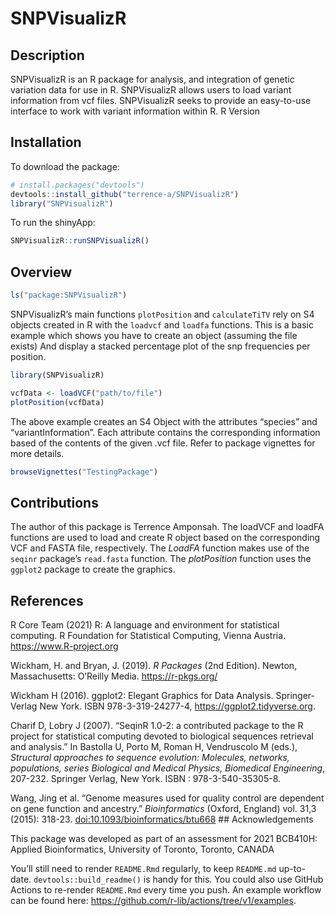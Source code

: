 
<!-- README.md is generated from README.Rmd. Please edit that file -->

# SNPVisualizR

<!-- badges: start -->
<!-- badges: end -->

## Description

SNPVisualizR is an R package for analysis, and integration of genetic
variation data for use in R. SNPVisualizR allows users to load variant
information from vcf files. SNPVisualizR seeks to provide an easy-to-use
interface to work with variant information within R. R Version

## Installation

To download the package:

``` r
# install.packages("devtools")
devtools::install_github("terrence-a/SNPVisualizR")
library("SNPVisualizR")
```

To run the shinyApp:

``` r
SNPVisualizR::runSNPVisualizR()
```

## Overview

``` r
ls("package:SNPVisualizR")
```

SNPVisualizR’s main functions `plotPosition` and `calculateTiTV` rely on
S4 objects created in R with the `loadvcf` and `loadfa` functions. This
is a basic example which shows you have to create an object (assuming
the file exists) And display a stacked percentage plot of the snp
frequencies per position.

``` r
library(SNPVisualizR)

vcfData <- loadVCF("path/to/file")
plotPosition(vcfData)
```

The above example creates an S4 Object with the attributes “species” and
“variantInformation”. Each attribute contains the corresponding
information based of the contents of the given .vcf file. Refer to
package vignettes for more details.

``` r
browseVignettes("TestingPackage")
```

## Contributions

The author of this package is Terrence Amponsah. The loadVCF and loadFA
functions are used to load and create R object based on the
corresponding VCF and FASTA file, respectively. The *LoadFA* function
makes use of the `seqinr` package’s `read.fasta` function. The
*plotPosition* function uses the `ggplot2` package to create the
graphics.

## References

R Core Team (2021) R: A language and environment for statistical
computing. R Foundation for Statistical Computing, Vienna Austria.
<https://www.R-project.org>

Wickham, H. and Bryan, J. (2019). *R Packages* (2nd Edition). Newton,
Massachusetts: O’Reilly Media. <https://r-pkgs.org/>

Wickham H (2016). ggplot2: Elegant Graphics for Data Analysis.
Springer-Verlag New York. ISBN 978-3-319-24277-4,
<https://ggplot2.tidyverse.org>.

Charif D, Lobry J (2007). “SeqinR 1.0-2: a contributed package to the R
project for statistical computing devoted to biological sequences
retrieval and analysis.” In Bastolla U, Porto M, Roman H, Vendruscolo M
(eds.), *Structural approaches to sequence evolution: Molecules,
networks, populations, series Biological and Medical Physics, Biomedical
Engineering*, 207-232. Springer Verlag, New York. ISBN :
978-3-540-35305-8.

Wang, Jing et al. “Genome measures used for quality control are
dependent on gene function and ancestry.” *Bioinformatics* (Oxford,
England) vol. 31,3 (2015): 318-23. <doi:10.1093/bioinformatics/btu668>
\#\# Acknowledgements

This package was developed as part of an assessment for 2021 BCB410H:
Applied Bioinformatics, University of Toronto, Toronto, CANADA

You’ll still need to render `README.Rmd` regularly, to keep `README.md`
up-to-date. `devtools::build_readme()` is handy for this. You could also
use GitHub Actions to re-render `README.Rmd` every time you push. An
example workflow can be found here:
<https://github.com/r-lib/actions/tree/v1/examples>.

